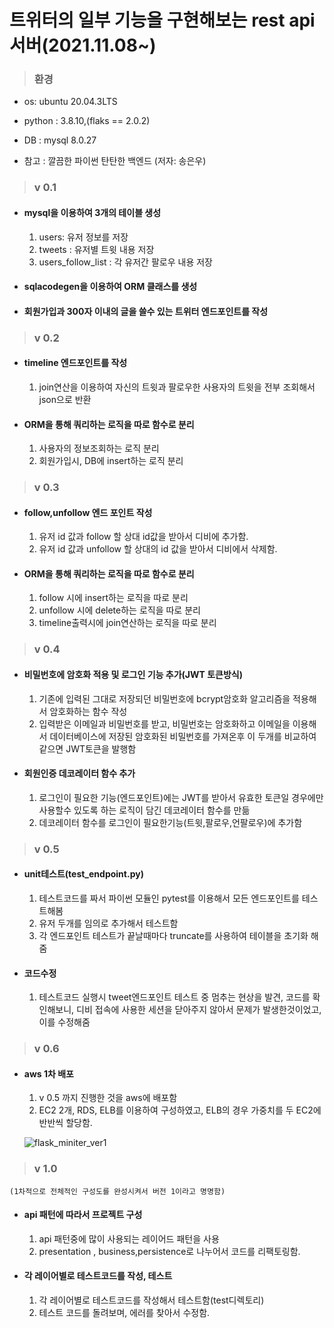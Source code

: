 # 트위터의 일부 기능을 구현해보는 rest api 서버(2021.11.08~)

> ### 환경

- os: ubuntu 20.04.3LTS
- python : 3.8.10,(flaks == 2.0.2)
- DB : mysql 8.0.27

- 참고 : 깔끔한 파이썬 탄탄한 백엔드 (저자: 송은우)

> ### v 0.1

- #### mysql을 이용하여 3개의 테이블 생성

  1. users: 유저 정보를 저장
  2. tweets : 유저별 트윗 내용 저장
  3. users_follow_list : 각 유저간 팔로우 내용 저장

- #### sqlacodegen을 이용하여 ORM 클래스를 생성

- #### 회원가입과 300자 이내의 글을 쓸수 있는 트위터 엔드포인트를 작성

> ### v 0.2

- #### timeline 엔드포인트를 작성

  1. join연산을 이용하여 자신의 트윗과 팔로우한 사용자의 트윗을 전부 조회해서 json으로 반환

- #### ORM을 통해 쿼리하는 로직을 따로 함수로 분리
  1. 사용자의 정보조회하는 로직 분리
  2. 회원가입시, DB에 insert하는 로직 분리

> ### v 0.3

- #### follow,unfollow 엔드 포인트 작성

  1. 유저 id 값과 follow 할 상대 id값을 받아서 디비에 추가함.
  2. 유저 id 값과 unfollow 할 상대의 id 값을 받아서 디비에서 삭제함.

- #### ORM을 통해 쿼리하는 로직을 따로 함수로 분리
  1. follow 시에 insert하는 로직을 따로 분리
  2. unfollow 시에 delete하는 로직을 따로 분리
  3. timeline출력시에 join연산하는 로직을 따로 분리

> ### v 0.4

- #### 비밀번호에 암호화 적용 및 로그인 기능 추가(JWT 토큰방식)

  1. 기존에 입력된 그대로 저장되던 비밀번호에 bcrypt암호화 알고리즘을 적용해서 암호화하는 함수 작성
  2. 입력받은 이메일과 비밀번호를 받고, 비밀번호는 암호화하고 이메일을 이용해서 데이터베이스에 저장된 암호화된 비밀번호를 가져온후 이 두개를 비교하여 같으면 JWT토큰을 발행함

- #### 회원인증 데코레이터 함수 추가
  1. 로그인이 필요한 기능(엔드포인트)에는 JWT를 받아서 유효한 토큰일 경우에만 사용할수 있도록 하는 로직이 담긴 데코레이터 함수를 만듦
  2. 데코레이터 함수를 로그인이 필요한기능(트윗,팔로우,언팔로우)에 추가함

> ### v 0.5

- #### unit테스트(test_endpoint.py)

  1. 테스트코드를 짜서 파이썬 모듈인 pytest를 이용해서 모든 엔드포인트를 테스트해봄
  2. 유저 두개를 임의로 추가해서 테스트함
  3. 각 엔드포인트 테스트가 끝날때마다 truncate를 사용하여 테이블을 초기화 해줌

- #### 코드수정
  1. 테스트코드 실행시 tweet엔드포인트 테스트 중 멈추는 현상을 발견, 코드를 확인해보니, 디비 접속에 사용한 세션을 닫아주지 않아서 문제가 발생한것이었고, 이를 수정해줌

> ### v 0.6

- #### aws 1차 배포

  1. v 0.5 까지 진행한 것을 aws에 배포함
  2. EC2 2개, RDS, ELB를 이용하여 구성하였고, ELB의 경우 가중치를 두 EC2에 반반씩 할당함.

  ![flask_miniter_ver1](https://user-images.githubusercontent.com/56991244/144227387-c161d898-98f9-4a51-a6bb-b7d178d03c5f.png)

> ### v 1.0

    (1차적으로 전체적인 구성도를 완성시켜서 버전 1이라고 명명함)

- #### api 패턴에 따라서 프로젝트 구성

  1. api 패턴중에 많이 사용되는 레이어드 패턴을 사용
  2. presentation , business,persistence로 나누어서 코드를 리팩토링함.

- #### 각 레이어별로 테스트코드를 작성, 테스트
  1. 각 레이어별로 테스트코드를 작성해서 테스트함(test디렉토리)
  2. 테스트 코드를 돌려보며, 에러를 찾아서 수정함.
